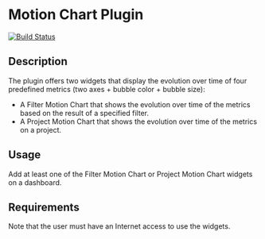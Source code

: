 Motion Chart Plugin
===================
[![Build Status](https://api.travis-ci.org/SonarQubeCommunity/sonar-motion-chart.svg)](https://travis-ci.org/SonarQubeCommunity/sonar-motion-chart)

## Description
The plugin offers two widgets that display the evolution over time of four predefined metrics (two axes + bubble color + bubble size):
* A Filter Motion Chart that shows the evolution over time of the metrics based on the result of a specified filter.
* A Project Motion Chart that shows the evolution over time of the metrics on a project.

## Usage
Add at least one of the Filter Motion Chart or Project Motion Chart widgets on a dashboard.

## Requirements
Note that the user must have an Internet access to use the widgets.

